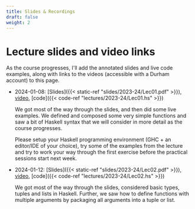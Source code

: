 ```yaml
---
title: Slides & Recordings
draft: false
weight: 2
---
```


# Lecture slides and video links

As the course progresses, I'll add the annotated slides and live code
examples, along with links to the videos (accessible with a Durham
account) to this page.

- 2024-01-08: [Slides]({{< static-ref
  "slides/2023-24/Lec01.pdf" >}}),
  [video](https://durham.cloud.panopto.eu/Panopto/Pages/Viewer.aspx?id=8b716364-bbee-44ce-9c2f-b0ee00a69ac2), [code]({{< code-ref "lectures/2023-24/Lec01.hs" >}})
  
  We got most of the way through the slides, and then did some live
  examples. We defined and composed some very simple functions and saw a
  bit of Haskell syntax that we will consider in more detail as the course
  progresses.
  
  Please setup your Haskell programming environment (GHC + an editor/IDE of your choice), try some of the examples from the lecture and try to work your way through the first exercise before the practical sessions start next week.
  
- 2024-01-12: [Slides]({{< static-ref
  "slides/2023-24/Lec02.pdf" >}}),
  [video](https://durham.cloud.panopto.eu/Panopto/Pages/Viewer.aspx?id=32ed956b-e58d-4524-ab71-b0f400c7305b), [code]({{< code-ref "lectures/2023-24/Lec02.hs" >}})
  
  We got most of the way through the slides, considered basic types, tuples and lists in Haskell. Further, we saw how to define functions with multiple arguments by packaging all arguments into a tuple or list.



